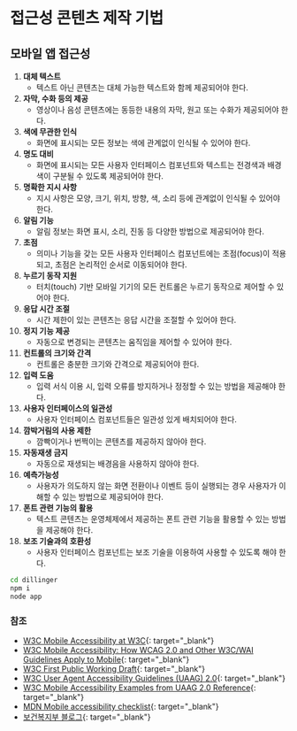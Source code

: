 # 접근성 콘텐츠 제작 기법

## 모바일 앱 접근성

1. **대체 텍스트**   
   - 텍스트 아닌 콘텐츠는 대체 가능한 텍스트와 함께 제공되어야 한다.
2. **자막, 수화 등의 제공**   
   - 영상이나 음성 콘텐츠에는 동등한 내용의 자막, 원고 또는 수화가 제공되어야 한다.
3. **색에 무관한 인식**   
   - 화면에 표시되는 모든 정보는 색에 관계없이 인식될 수 있어야 한다.
4. **명도 대비**   
   - 화면에 표시되는 모든 사용자 인터페이스 컴포넌트와 텍스트는 전경색과 배경색이 구분될 수 있도록 제공되어야 한다.
5. **명확한 지시 사항** 
   - 지시 사항은 모양, 크기, 위치, 방향, 색, 소리 등에 관계없이 인식될 수 있어야 한다.
6. **알림 기능** 
   - 알림 정보는 화면 표시, 소리, 진동 등 다양한 방법으로 제공되어야 한다.
7. **초점** 
   - 의미나 기능을 갖는 모든 사용자 인터페이스 컴포넌트에는 초점(focus)이 적용되고, 초점은 논리적인 순서로 이동되어야 한다.
8. **누르기 동작 지원** 
   - 터치(touch) 기반 모바일 기기의 모든 컨트롤은 누르기 동작으로 제어할 수 있어야 한다.
9.  **응답 시간 조절** 
    - 시간 제한이 있는 콘텐츠는 응답 시간을 조절할 수 있어야 한다.
10. **정지 기능 제공** 
    - 자동으로 변경되는 콘텐츠는 움직임을 제어할 수 있어야 한다.
11. **컨트롤의 크기와 간격** 
    - 컨트롤은 충분한 크기와 간격으로 제공되어야 한다.
12. **입력 도움** 
    - 입력 서식 이용 시, 입력 오류를 방지하거나 정정할 수 있는 방법을 제공해야 한다.
13. **사용자 인터페이스의 일관성** 
    - 사용자 인터페이스 컴포넌트들은 일관성 있게 배치되어야 한다.
14. **깜박거림의 사용 제한** 
    - 깜빡이거나 번쩍이는 콘텐츠를 제공하지 않아야 한다.
15. **자동재생 금지** 
    - 자동으로 재생되는 배경음을 사용하지 않아야 한다.
16. **예측가능성** 
    - 사용자가 의도하지 않는 화면 전환이나 이벤트 등이 실행되는 경우 사용자가 이해할 수 있는 방법으로 제공되어야 한다.
17. **폰트 관련 기능의 활용** 
    - 텍스트 콘텐츠는 운영체제에서 제공하는 폰트 관련 기능을 활용할 수 있는 방법을 제공해야 한다.
18. **보조 기술과의 호환성** 
    - 사용자 인터페이스 컴포넌트는 보조 기술을 이용하여 사용할 수 있도록 해야 한다.


```sh
cd dillinger
npm i
node app
```



### 참조
- [W3C Mobile Accessibility at W3C](https://www.w3.org/WAI/standards-guidelines/mobile/){: target="_blank"}
- [W3C Mobile Accessibility: How WCAG 2.0 and Other W3C/WAI Guidelines Apply to Mobile](https://www.w3.org/TR/mobile-accessibility-mapping/){: target="_blank"}
- [W3C First Public Working Draft](https://www.w3.org/news/2015/first-public-working-draft-performance-timeline-level-2/){: target="_blank"}
- [W3C User Agent Accessibility Guidelines (UAAG) 2.0](https://www.w3.org/TR/UAAG20/){: target="_blank"}
- [W3C Mobile Accessibility Examples from UAAG 2.0 Reference](https://www.w3.org/TR/IMPLEMENTING-UAAG20/mobile.html){: target="_blank"}
- [MDN Mobile accessibility checklist](https://developer.mozilla.org/en-US/docs/Web/Accessibility/Mobile_accessibility_checklist){: target="_blank"}
- [보건복지부 블로그](https://blog.naver.com/prologue/PrologueList.naver?blogId=mohw2016){: target="_blank"}

